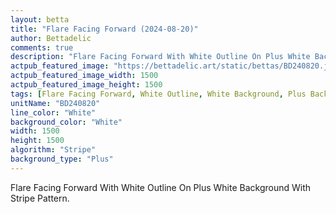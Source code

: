 ```yaml
---
layout: betta
title: "Flare Facing Forward (2024-08-20)"
author: Bettadelic
comments: true
description: "Flare Facing Forward With White Outline On Plus White Background With Stripe Pattern."
actpub_featured_image: "https://bettadelic.art/static/bettas/BD240820.jpg"
actpub_featured_image_width: 1500
actpub_featured_image_height: 1500
tags: [Flare Facing Forward, White Outline, White Background, Plus Background Pattern, Stripe Pattern, August 2024]
unitName: "BD240820"
line_color: "White"
background_color: "White"
width: 1500
height: 1500
algorithm: "Stripe"
background_type: "Plus"
---
```


Flare Facing Forward With White Outline On Plus White Background With Stripe Pattern.
